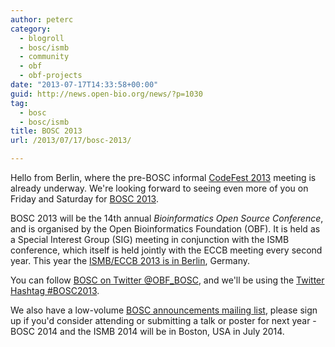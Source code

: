```yaml
---
author: peterc
category:
  - blogroll
  - bosc/ismb
  - community
  - obf
  - obf-projects
date: "2013-07-17T14:33:58+00:00"
guid: http://news.open-bio.org/news/?p=1030
tag:
  - bosc
  - bosc/ismb
title: BOSC 2013
url: /2013/07/17/bosc-2013/

---
```

Hello from Berlin, where the pre-BOSC informal [CodeFest 2013](/wiki/Codefest_2013) meeting is already underway. We're looking forward to seeing even more of you on Friday and Saturday for [BOSC 2013](/wiki/BOSC_2013).

BOSC 2013 will be the 14th annual _Bioinformatics Open Source Conference_, and is organised by the Open Bioinformatics Foundation (OBF). It is held as a Special Interest Group (SIG) meeting in conjunction with the ISMB conference, which itself is held jointly with the ECCB meeting every second year. This year the [ISMB/ECCB 2013 is in Berlin](http://www.iscb.org/ismbeccb2013), Germany.

You can follow [BOSC on Twitter @OBF\_BOSC](https://twitter.com/OBF_BOSC), and we'll be using the [Twitter Hashtag #BOSC2013](https://twitter.com/search?q=%23BOSC2013).

We also have a low-volume [BOSC announcements mailing list](http://lists.open-bio.org/mailman/listinfo/bosc-announce), please sign up if you'd consider attending or submitting a talk or poster for next year - BOSC 2014 and the ISMB 2014 will be in Boston, USA in July 2014.
